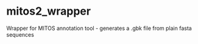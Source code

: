 # mitos2_wrapper
Wrapper for MITOS annotation tool - generates a .gbk file from plain fasta sequences
